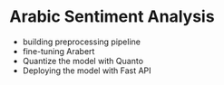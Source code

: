 # Arabic Sentiment Analysis

- building preprocessing pipeline 
- fine-tuning Arabert
- Quantize the model with Quanto
- Deploying the model with Fast API
